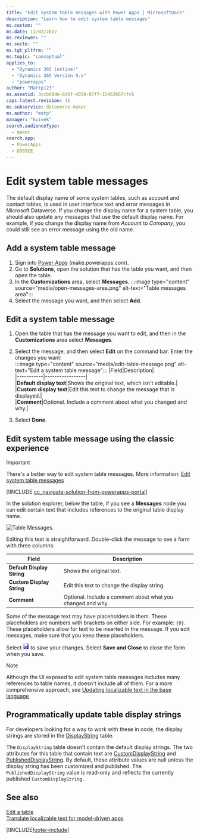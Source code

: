 ```yaml
---
title: "Edit system table messages with Power Apps | MicrosoftDocs"
description: "Learn how to edit system table messages"
ms.custom: ""
ms.date: 11/02/2022
ms.reviewer: ""
ms.suite: ""
ms.tgt_pltfrm: ""
ms.topic: "conceptual"
applies_to: 
  - "Dynamics 365 (online)"
  - "Dynamics 365 Version 9.x"
  - "powerapps"
author: "Mattp123"
ms.assetid: 3ccbd8de-8d6f-4058-87f7-15463667cfc6
caps.latest.revision: 41
ms.subservice: dataverse-maker
ms.author: "matp"
manager: "kvivek"
search.audienceType: 
  - maker
search.app: 
  - PowerApps
  - D365CE
---
```

# Edit system table messages

The default display name of some system tables, such as account and contact tables, is used in user interface text and error messages in Microsoft Dataverse. If you change the display name for a system table, you should also update any messages that use the default display name. For example, if you change the display name from *Account* to *Company*, you could still see an error message using the old name.  

## Add a system table message

1. Sign into [Power Apps](https://make.powerapps.com/?utm_source=padocs&utm_medium=linkinadoc&utm_campaign=referralsfromdoc) (make.powerapps.com).
1. Go to **Solutions**, open the solution that has the table you want, and then open the table.
1. In the **Customizations** area, select **Messages**.
   :::image type="content" source="media/open-messages-area.png" alt-text="Table messages area":::
1. Select the message you want, and then select **Add**.

## Edit a system table message

1. Open the table that has the message you want to edit, and then in the **Customizations** area select **Messages**.
1. Select the message, and then select **Edit** on the command bar. Enter the changes you want:   
   :::image type="content" source="media/edit-table-message.png" alt-text="Edit a system table message":::
      |Field|Description|  
   |-----------|-----------------|  
   |**Default display text**|Shows the original text, which isn't editable.|  
   |**Custom display text**|Edit this text to change the message that is displayed.|  
   |**Comment**|Optional. Include a comment about what you changed and why.|  

1. Select **Done**.

## Edit system table message using the classic experience

> [!IMPORTANT]
> There's a better way to edit system table messages. More information: [Edit system table messages](#edit-system-table-messages)

[!INCLUDE [cc_navigate-solution-from-powerapps-portal](../../includes/cc_navigate-solution-from-powerapps-portal.md)]

In the solution explorer, below the table, if you see a **Messages** node you can edit certain text that includes references to the original table display name. 

![Table Messages.](../model-driven-apps/media/entity-messages.png)

Editing this text is straightforward. Double-click the message to see a form with three columns:  
  
|Field|Description|  
|-----------|-----------------|  
|**Default Display String**|Shows the original text.|  
|**Custom Display String**|Edit this text to change the display string.|  
|**Comment**|Optional. Include a comment about what you changed and why.|  
  
Some of the message text may have placeholders in them. These placeholders are numbers with brackets on either side. For example: `{0}`. These placeholders allow for text to be inserted  in the message. If you edit messages, make sure that you keep these placeholders. 

Select ![Save.](media/save-entity-icon-solution-explorer.png) to save your changes. Select **Save and Close** to close the form when you save.

> [!NOTE]
> Although the UI exposed to edit system table messages includes many references to table names, it doesn't include all of them. For a more comprehensive approach, see [Updating localizable text in the base language](../model-driven-apps/translate-localizable-text.md#updating-localizable-text-in-the-base-language)

## Programmatically update table display strings

For developers looking for a way to work with these in code, the display strings are stored in the [DisplayString](../../developer/data-platform/reference/entities/displaystring.md) table. 

The `DisplayString` table doesn’t contain the default display strings. The two attributes for this table that contain text are [CustomDisplayString](../../developer/data-platform/reference/entities/displaystring.md#BKMK_CustomDisplayString) and [PublishedDisplayString](../../developer/data-platform/reference/entities/displaystring.md#BKMK_PublishedDisplayString). By default, these attribute values are null unless the display string has been customized and published. The `PublishedDisplayString` value is read-only and reflects the currently published `CustomDisplayString`.
 
## See also
[Edit a table](edit-entities.md)<br />
[Translate localizable text for model-driven apps](../model-driven-apps/translate-localizable-text.md)


[!INCLUDE[footer-include](../../includes/footer-banner.md)]